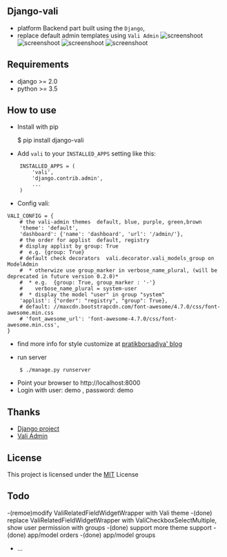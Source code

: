 Django-vali
------------
- platform Backend part built using the `Django`,
- replace default admin templates using `Vali Admin`
![screenshoot](https://github.com/cnanyi/django-vali/blob/master/django_vali_ss1.png?raw=true)
![screenshoot](https://github.com/cnanyi/django-vali/blob/master/django_vali_ss2.png?raw=true)
![screenshoot](https://github.com/cnanyi/django-vali/blob/master/django_vali_ss3.png?raw=true)
![screenshoot](https://github.com/cnanyi/django-vali/blob/master/django_vali_ss4.png?raw=true)

Requirements
------------

* django >= 2.0
* python >= 3.5

How to use
----------
- Install with pip

    $ pip install django-vali

- Add `vali` to your `INSTALLED_APPS` setting like this:
```
    INSTALLED_APPS = (
        'vali',
        'django.contrib.admin',
        ...
    )
```

- Config vali:
```
VALI_CONFIG = {
    # the vali-admin themes  default, blue, purple, green,brown
    'theme': 'default',
    'dashboard': {'name': 'dashboard', 'url': '/admin/'},
    # the order for applist  default, registry
    # display applist by group: True
    #  e.g. {group: True}
    # default check decorators  vali.decorator.vali_models_group on ModelAdmin
    #  * otherwize use group_marker in verbose_name_plural, (will be deprecated in future version 0.2.0)*
    #  * e.g.  {group: True, group_marker : '-'}
    #    verbose_name_plural = system-user
    #  * display the model "user" in group "system"
    'applist': {"order": "registry", "group": True},
    # default: //maxcdn.bootstrapcdn.com/font-awesome/4.7.0/css/font-awesome.min.css
    # 'font_awesome_url': 'font-awesome-4.7.0/css/font-awesome.min.css',
}
```

- find more info for style customize at [pratikborsadiya' blog ](https://pratikborsadiya.in/blog/vali-admin/)


- run server
```
    $ ./manage.py runserver
```

- Point your browser to http://localhost:8000
- Login with user:  demo , password: demo

Thanks
---
- [Django project ](http://djangoproject.com/)
- [Vali Admin](https://github.com/pratikborsadiya/vali-admin)


License
--------
This project is licensed under the [MIT](LICENSE) License

Todo
--------

-(remoe)modify ValiRelatedFieldWidgetWrapper with Vali theme
-(done) replace ValiRelatedFieldWidgetWrapper with ValiCheckboxSelectMultiple, show user permission with groups
-(done) support more theme support
-(done) app/model orders
-(done) app/model groups
- ...
